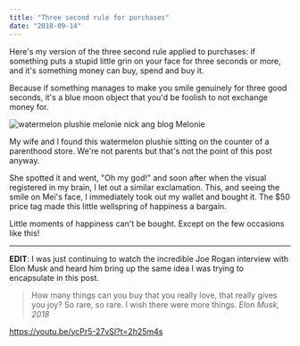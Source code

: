 ```yaml
---
title: "Three second rule for purchases"
date: "2018-09-14"
---
```


Here's my version of the three second rule applied to purchases: if something puts a stupid little grin on your face for three seconds or more, and it's something money can buy, spend and buy it.

Because if something manages to make you smile genuinely for three good seconds, it's a blue moon object that you'd be foolish to not exchange money for.

![watermelon plushie melonie nick ang blog](images/watermelon-plushie-melonie-nick-ang-blog.jpg) Melonie

My wife and I found this watermelon plushie sitting on the counter of a parenthood store. We're not parents but that's not the point of this post anyway.

She spotted it and went, "Oh my god!" and soon after when the visual registered in my brain, I let out a similar exclamation. This, and seeing the smile on Mei's face, I immediately took out my wallet and bought it. The $50 price tag made this little wellspring of happiness a bargain.

Little moments of happiness can't be bought. Except on the few occasions like this!

* * *

**EDIT**: I was just continuing to watch the incredible Joe Rogan interview with Elon Musk and heard him bring up the same idea I was trying to encapsulate in this post.

> How many things can you buy that you really love, that really gives you joy? So rare, so rare. I wish there were more things.
> <cite>Elon Musk, 2018</cite>

https://youtu.be/ycPr5-27vSI?t=2h25m4s
